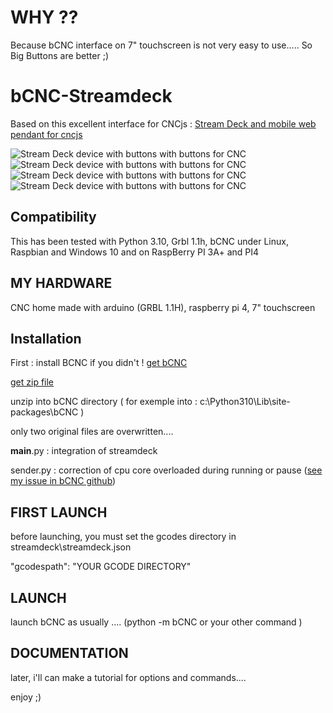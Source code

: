 # WHY ??

Because bCNC interface on 7" touchscreen is not very easy to use.....
So Big Buttons are better ;)



# bCNC-Streamdeck
Based on this excellent interface for CNCjs : [Stream Deck and mobile web pendant for cncjs](https://github.com/Billiam/cncjs-pendant-streamdeck/)



![Stream Deck device with buttons with buttons for CNC ](https://i.imgur.com/zDZwKnU.jpg%5B)
![Stream Deck device with buttons with buttons for CNC ](https://i.imgur.com/rtAGxuj.jpg)
![Stream Deck device with buttons with buttons for CNC ](https://i.imgur.com/0SAgXLg.jpg)
![Stream Deck device with buttons with buttons for CNC ](https://i.imgur.com/5R0FAId.jpg)

## Compatibility

This has been tested with Python 3.10, Grbl 1.1h, bCNC under Linux, Raspbian and Windows 10 and on RaspBerry PI 3A+ and PI4

## MY HARDWARE

CNC home made with arduino (GRBL 1.1H), raspberry pi 4, 7" touchscreen


## Installation

First : install BCNC if you didn't ! [get bCNC](https://github.com/vlachoudis/bCNC)

[get zip file ](https://github.com/metropolicon/bCNC-Streamdeck/archive/refs/heads/main.zip) 

unzip into bCNC directory ( for exemple into : c:\Python310\Lib\site-packages\bCNC )

only two original files are overwritten....

__main__.py  : integration of streamdeck

sender.py : correction of cpu core overloaded during running or pause ([see my issue in bCNC github](https://github.com/vlachoudis/bCNC/issues/1765))

## FIRST LAUNCH
before launching, you must set the gcodes directory in streamdeck\streamdeck.json

"gcodespath": "YOUR GCODE DIRECTORY"

## LAUNCH
launch bCNC as usually .... (python -m bCNC or your other command )

## DOCUMENTATION
later, i'll can make a tutorial for options and commands....



enjoy ;)
